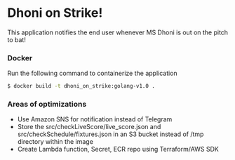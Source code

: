 # Dhoni on Strike!

This application notifies the end user whenever MS Dhoni is out on the pitch to bat!

### Docker

Run the following command to containerize the application

```bash
$ docker build -t dhoni_on_strike:golang-v1.0 .
```

### Areas of optimizations

* Use Amazon SNS for notification instead of Telegram
* Store the src/checkLiveScore/live_score.json and src/checkSchedule/fixtures.json in an S3 bucket instead of /tmp directory within the image
* Create Lambda function, Secret, ECR repo using Terraform/AWS SDK
